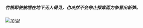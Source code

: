 ##### 竹根即使被埋在地下无人得见，也决然不会停止探索而力争冒出新笋。  




![加油!](http://s8.sinaimg.cn/mw690/003NWKKyty6ToxKxBVZd7&690)

